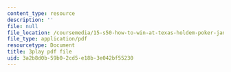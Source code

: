 ```yaml
---
content_type: resource
description: ''
file: null
file_location: /coursemedia/15-s50-how-to-win-at-texas-holdem-poker-january-iap-2016/3a2b8d0b59b02cd5e18b3e042bf55230_62nDLA_A8gs.pdf
file_type: application/pdf
resourcetype: Document
title: 3play pdf file
uid: 3a2b8d0b-59b0-2cd5-e18b-3e042bf55230
---
```

